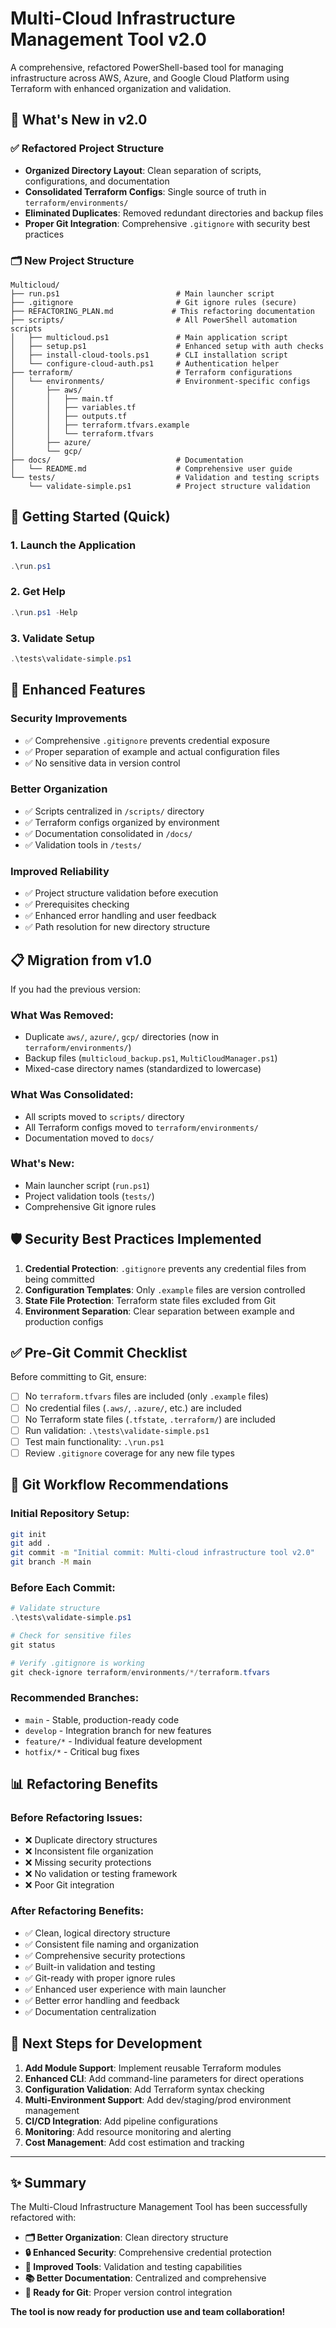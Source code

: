 # Multi-Cloud Infrastructure Management Tool v2.0

A comprehensive, refactored PowerShell-based tool for managing infrastructure across AWS, Azure, and Google Cloud Platform using Terraform with enhanced organization and validation.

## 🎯 What's New in v2.0

### ✅ **Refactored Project Structure**
- **Organized Directory Layout**: Clean separation of scripts, configurations, and documentation
- **Consolidated Terraform Configs**: Single source of truth in `terraform/environments/`
- **Eliminated Duplicates**: Removed redundant directories and backup files
- **Proper Git Integration**: Comprehensive `.gitignore` with security best practices

### 🗂️ **New Project Structure**
```
Multicloud/
├── run.ps1                          # Main launcher script
├── .gitignore                       # Git ignore rules (secure)
├── REFACTORING_PLAN.md             # This refactoring documentation
├── scripts/                         # All PowerShell automation scripts
│   ├── multicloud.ps1               # Main application script
│   ├── setup.ps1                    # Enhanced setup with auth checks
│   ├── install-cloud-tools.ps1      # CLI installation script
│   └── configure-cloud-auth.ps1     # Authentication helper
├── terraform/                       # Terraform configurations
│   └── environments/                # Environment-specific configs
│       ├── aws/
│       │   ├── main.tf
│       │   ├── variables.tf
│       │   ├── outputs.tf
│       │   ├── terraform.tfvars.example
│       │   └── terraform.tfvars
│       ├── azure/
│       └── gcp/
├── docs/                            # Documentation
│   └── README.md                    # Comprehensive user guide
└── tests/                           # Validation and testing scripts
    └── validate-simple.ps1          # Project structure validation
```

## 🚀 **Getting Started (Quick)**

### 1. **Launch the Application**
```powershell
.\run.ps1
```

### 2. **Get Help**
```powershell
.\run.ps1 -Help
```

### 3. **Validate Setup**
```powershell
.\tests\validate-simple.ps1
```

## 🔧 **Enhanced Features**

### **Security Improvements**
- ✅ Comprehensive `.gitignore` prevents credential exposure
- ✅ Proper separation of example and actual configuration files
- ✅ No sensitive data in version control

### **Better Organization**
- ✅ Scripts centralized in `/scripts/` directory
- ✅ Terraform configs organized by environment
- ✅ Documentation consolidated in `/docs/`
- ✅ Validation tools in `/tests/`

### **Improved Reliability**
- ✅ Project structure validation before execution
- ✅ Prerequisites checking
- ✅ Enhanced error handling and user feedback
- ✅ Path resolution for new directory structure

## 📋 **Migration from v1.0**

If you had the previous version:

### **What Was Removed:**
- Duplicate `aws/`, `azure/`, `gcp/` directories (now in `terraform/environments/`)
- Backup files (`multicloud_backup.ps1`, `MultiCloudManager.ps1`)
- Mixed-case directory names (standardized to lowercase)

### **What Was Consolidated:**
- All scripts moved to `scripts/` directory
- All Terraform configs moved to `terraform/environments/`
- Documentation moved to `docs/`

### **What's New:**
- Main launcher script (`run.ps1`)
- Project validation tools (`tests/`)
- Comprehensive Git ignore rules

## 🛡️ **Security Best Practices Implemented**

1. **Credential Protection**: `.gitignore` prevents any credential files from being committed
2. **Configuration Templates**: Only `.example` files are version controlled
3. **State File Protection**: Terraform state files excluded from Git
4. **Environment Separation**: Clear separation between example and production configs

## ✅ **Pre-Git Commit Checklist**

Before committing to Git, ensure:

- [ ] No `terraform.tfvars` files are included (only `.example` files)
- [ ] No credential files (`.aws/`, `.azure/`, etc.) are included
- [ ] No Terraform state files (`.tfstate`, `.terraform/`) are included  
- [ ] Run validation: `.\tests\validate-simple.ps1`
- [ ] Test main functionality: `.\run.ps1`
- [ ] Review `.gitignore` coverage for any new file types

## 🔄 **Git Workflow Recommendations**

### **Initial Repository Setup:**
```bash
git init
git add .
git commit -m "Initial commit: Multi-cloud infrastructure tool v2.0"
git branch -M main
```

### **Before Each Commit:**
```powershell
# Validate structure
.\tests\validate-simple.ps1

# Check for sensitive files
git status

# Verify .gitignore is working
git check-ignore terraform/environments/*/terraform.tfvars
```

### **Recommended Branches:**
- `main` - Stable, production-ready code
- `develop` - Integration branch for new features  
- `feature/*` - Individual feature development
- `hotfix/*` - Critical bug fixes

## 📊 **Refactoring Benefits**

### **Before Refactoring Issues:**
- ❌ Duplicate directory structures
- ❌ Inconsistent file organization
- ❌ Missing security protections
- ❌ No validation or testing framework
- ❌ Poor Git integration

### **After Refactoring Benefits:**
- ✅ Clean, logical directory structure
- ✅ Consistent file naming and organization
- ✅ Comprehensive security protections
- ✅ Built-in validation and testing
- ✅ Git-ready with proper ignore rules
- ✅ Enhanced user experience with main launcher
- ✅ Better error handling and feedback
- ✅ Documentation centralization

## 🎯 **Next Steps for Development**

1. **Add Module Support**: Implement reusable Terraform modules
2. **Enhanced CLI**: Add command-line parameters for direct operations
3. **Configuration Validation**: Add Terraform syntax checking
4. **Multi-Environment Support**: Add dev/staging/prod environment management
5. **CI/CD Integration**: Add pipeline configurations
6. **Monitoring**: Add resource monitoring and alerting
7. **Cost Management**: Add cost estimation and tracking

---

## ✨ **Summary**

The Multi-Cloud Infrastructure Management Tool has been successfully refactored with:

- **🗂️ Better Organization**: Clean directory structure
- **🔒 Enhanced Security**: Comprehensive credential protection
- **🔧 Improved Tools**: Validation and testing capabilities
- **📚 Better Documentation**: Centralized and comprehensive
- **🚀 Ready for Git**: Proper version control integration

**The tool is now ready for production use and team collaboration!**
